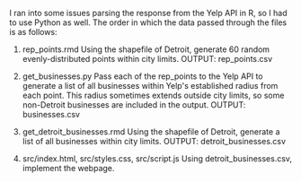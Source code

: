 I ran into some issues parsing the response from the Yelp API in R, so I had to use Python as well. The order in which the data passed through the files is as follows:

1. rep_points.rmd
Using the shapefile of Detroit, generate 60 random evenly-distributed points within city limits.
OUTPUT: rep_points.csv

2. get_businesses.py
Pass each of the rep_points to the Yelp API to generate a list of all businesses within Yelp's established radius from each point. This radius sometimes extends outside city limits, so some non-Detroit businesses are included in the output.
OUTPUT: businesses.csv

3. get_detroit_businesses.rmd
Using the shapefile of Detroit, generate a list of all businesses within city limits.
OUTPUT: detroit_businesses.csv

4. src/index.html, src/styles.css, src/script.js
Using detroit_businesses.csv, implement the webpage.